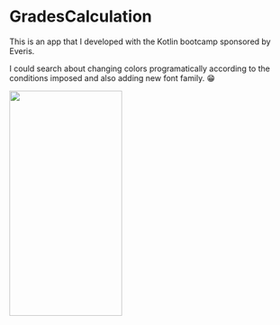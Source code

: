 # GradesCalculation

This is an app that I developed with the Kotlin bootcamp sponsored by Everis.

I could search about changing colors programatically according to the conditions imposed and also adding new font family. 😁

<img src="https://user-images.githubusercontent.com/73479796/110654739-2b39f800-819d-11eb-8e42-d8cbbd13d9ae.gif" width="200" height = "400">




